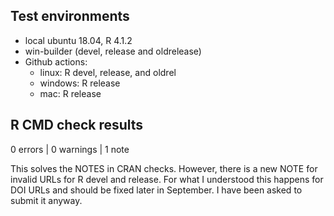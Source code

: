 ## Test environments
* local ubuntu 18.04, R 4.1.2
* win-builder (devel, release and oldrelease)
* Github actions:
  * linux: R devel, release, and oldrel
  * windows: R release
  * mac: R release

## R CMD check results
0 errors | 0 warnings | 1 note

This solves the NOTES in CRAN checks. However, there is a new NOTE for invalid URLs for R devel and release. For what I understood this happens for DOI URLs and should be fixed later in September. I have been asked to submit it anyway.
